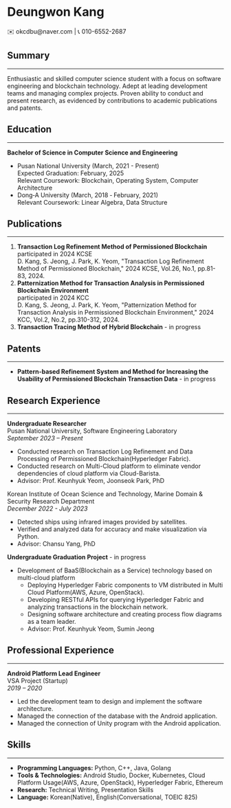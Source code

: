 <h1>Deungwon Kang</h1>
✉️ okcdbu@naver.com | 📞 010-6552-2687 


## Summary
* * *
Enthusiastic and skilled computer science student with a focus on software engineering and blockchain technology. Adept at leading development teams and managing complex projects. Proven ability to conduct and present research, as evidenced by contributions to academic publications and patents. 

## Education
* * *
**Bachelor of Science in Computer Science and Engineering**  
- Pusan National University  (March, 2021 - Present)  
   Expected Graduation: February, 2025  
	Relevant Coursework: Blockchain, Operating System, Computer Architecture 
- Dong‑A University (March, 2018 ‑ February, 2021)  
	Relevant Coursework: Linear Algebra, Data Structure

## Publications
* * *
1. **Transaction Log Refinement Method of Permissioned Blockchain**  
   participated in 2024 KCSE  
   D. Kang, S. Jeong, J. Park, K. Yeom, "Transaction Log Refinement Method of Permissioned Blockchain," 2024 KCSE, Vol.26, No.1, pp.81-83, 2024.
2. **Patternization Method for Transaction Analysis in Permissioned Blockchain Environment**  
   participated in 2024 KCC  
   D. Kang, S. Jeong, J. Park, K. Yeom, "Patternization Method for Transaction Analysis in Permissioned Blockchain Environment," 2024 KCC, Vol.2, No.2, pp.310-312, 2024.
3. **Transaction Tracing Method of Hybrid Blockchain** - in progress
## Patents
* * *
- **Pattern-based Refinement System and Method for Increasing the Usability of Permissioned Blockchain Transaction Data** - in progress

## Research Experience
* * *
**Undergraduate Researcher**  
Pusan National University, Software Engineering Laboratory  
*September 2023 – Present*

- Conducted research on Transaction Log Refinement and Data Processing of Permissioned Blockchain(Hyperledger Fabric).
- Conducted research on Multi-Cloud platform to eliminate vendor dependencies of cloud platform via Cloud-Barista.
- Advisor: Prof. Keunhyuk Yeom, Joonseok Park, PhD

Korean Institute of Ocean Science and Technology, Marine Domain & Security Research Department  
*December 2022 - July 2023*

- Detected ships using infrared images provided by satellites.
- Verified and analyzed data for accuracy and make visualization via Python.  
- Advisor: Chansu Yang, PhD

**Undergraduate Graduation Project**  - in progress  
- Development of BaaS(Blockchain as a Service) technology based on multi-cloud platform
   - Deploying Hyperledger Fabric components to VM distributed in Multi Cloud Platform(AWS, Azure, OpenStack).
   - Developing RESTful APIs for querying Hyperledger Fabric and analyzing transactions in the blockchain network.
   - Designing software architecture and creating process flow diagrams as a team leader.
   - Advisor: Prof. Keunhyuk Yeom, Sumin Jeong



## Professional Experience
* * *
**Android Platform Lead Engineer**  
VSA Project (Startup)  
*2019 – 2020*

- Led the development team to design and implement the software architecture.
- Managed the connection of the database with the Android application.
- Managed the connection of Unity program with the Android application.

## Skills
* * *
- **Programming Languages:**  Python, C++, Java, Golang
- **Tools & Technologies:** Android Studio, Docker, Kubernetes, Cloud Platform Usage(AWS, Azure, OpenStack), Hyperledger Fabric, Ethereum
- **Research:** Technical Writing, Presentation Skills
- **Language:** Korean(Native), English(Conversational, TOEIC 825)

